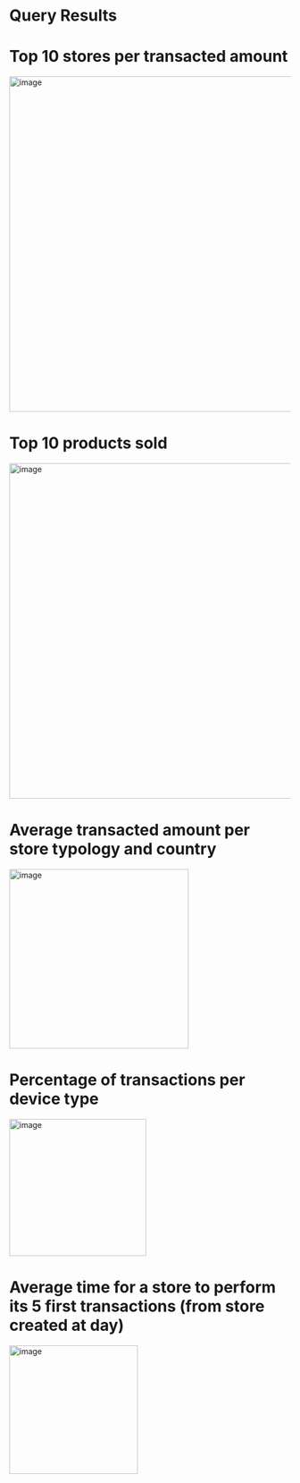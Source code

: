 # Query Results

# Top 10 stores per transacted amount
<img width="600" alt="image" src="https://github.com/anujdixit2610/Anuj_sumup/assets/56278203/9ff98866-4f31-4869-bb0b-afa6ad75d283">

# Top 10 products sold
<img width="600" alt="image" src="https://github.com/anujdixit2610/Anuj_sumup/assets/56278203/8b3dad8f-3ef3-4b4a-ab3a-4fae237f4b6b">

# Average transacted amount per store typology and country
<img width="321" alt="image" src="https://github.com/anujdixit2610/Anuj_sumup/assets/56278203/dfbdddf9-3559-46c1-a9a3-7cf37b909a0b">

# Percentage of transactions per device type
<img width="245" alt="image" src="https://github.com/anujdixit2610/Anuj_sumup/assets/56278203/6ccdab97-4e4d-460f-8ca3-e998269addfb">

# Average time for a store to perform its 5 first transactions (from store created at day)
<img width="230" alt="image" src="https://github.com/anujdixit2610/Anuj_sumup/assets/56278203/53949e7d-fc0d-421b-a959-0a29bfdd3b8c">
